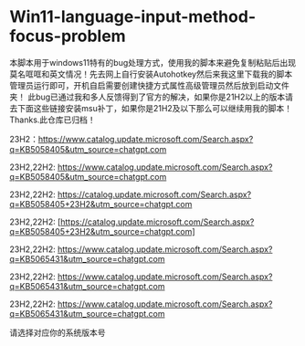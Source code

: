 # Win11-language-input-method-focus-problem
本脚本用于windows11特有的bug处理方式，使用我的脚本来避免复制粘贴后出现莫名哐哐和英文情况！先去网上自行安装Autohotkey然后来我这里下载我的脚本管理员运行即可，开机自启需要创建快捷方式属性高级管理员然后放到启动文件夹！
此bug已通过我和多人反馈得到了官方的解决，如果你是21H2以上的版本请去下面这些链接安装msu补丁，如果你是21H2及以下那么可以继续用我的脚本！Thanks.此仓库已归档！

23H2：https://www.catalog.update.microsoft.com/Search.aspx?q=KB5058405&utm_source=chatgpt.com

23H2,22H2: https://www.catalog.update.microsoft.com/Search.aspx?q=KB5058405&utm_source=chatgpt.com

23H2,22H2: https://catalog.update.microsoft.com/Search.aspx?q=KB5058405+23H2&utm_source=chatgpt.com

23H2,22H2: [https://catalog.update.microsoft.com/Search.aspx?q=KB5058405+23H2&utm_source=chatgpt.com]

23H2,22H2: https://www.catalog.update.microsoft.com/Search.aspx?q=KB5065431&utm_source=chatgpt.com

23H2,22H2: https://www.catalog.update.microsoft.com/Search.aspx?q=KB5065431&utm_source=chatgpt.com

23H2,22H2: https://www.catalog.update.microsoft.com/Search.aspx?q=KB5065431&utm_source=chatgpt.com

请选择对应你的系统版本号

